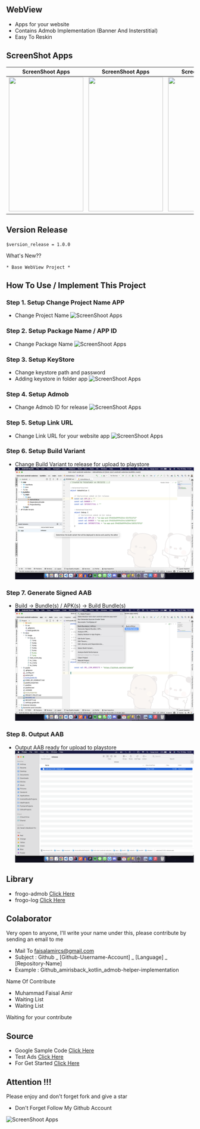 ## WebView
- Apps for your website
- Contains Admob Implementation (Banner And Insterstitial)
- Easy To Reskin

## ScreenShot Apps
|                       ScreenShoot Apps                       |                       ScreenShoot Apps                       |                       ScreenShoot Apps                       |
|:------------------------------------------------------------:|:------------------------------------------------------------:|:------------------------------------------------------------:|
| <img width="200px" height="360px" src="docs/image/ss_1.png"> | <img width="200px" height="360px" src="docs/image/ss_2.png"> | <img width="200px" height="360px" src="docs/image/ss_3.png"> |

## Version Release

    $version_release = 1.0.0

What's New??

    * Base WebView Project *

## How To Use / Implement This Project

### Step 1. Setup Change Project Name APP
- Change Project Name
![ScreenShoot Apps](docs/image/how_to/1.png?raw=true)

### Step 2. Setup Package Name / APP ID
- Change Package Name
![ScreenShoot Apps](docs/image/how_to/2.png?raw=true)

### Step 3. Setup KeyStore
- Change keystore path and password
- Adding keystore in folder app
![ScreenShoot Apps](docs/image/how_to/3.png?raw=true)

### Step 4. Setup Admob
- Change Admob ID for release
![ScreenShoot Apps](docs/image/how_to/4.png?raw=true)

### Step 5. Setup Link URL
- Change Link URL for your website app
![ScreenShoot Apps](docs/image/how_to/5.png?raw=true)

### Step 6. Setup Build Variant
- Change Build Variant to release for upload to playstore
![ScreenShoot Apps](docs/image/how_to/6.png?raw=true)

### Step 7. Generate Signed AAB
- Build -> Bundle(s) / APK(s) -> Build Bundle(s)
![ScreenShoot Apps](docs/image/how_to/7.png?raw=true)

### Step 8. Output AAB
- Output AAB ready for upload to playstore
![ScreenShoot Apps](docs/image/how_to/8.png?raw=true)

## Library
- frogo-admob [Click Here](https://github.com/amirisback/frogo-admob)
- frogo-log [Click Here](https://github.com/amirisback/frogo-log)

## Colaborator
Very open to anyone, I'll write your name under this, please contribute by sending an email to me

- Mail To faisalamircs@gmail.com
- Subject : Github _ [Github-Username-Account] _ [Language] _ [Repository-Name]
- Example : Github_amirisback_kotlin_admob-helper-implementation

Name Of Contribute
- Muhammad Faisal Amir
- Waiting List
- Waiting List

Waiting for your contribute

## Source
- Google Sample Code [Click Here](https://github.com/googleads/googleads-mobile-android-examples)
- Test Ads [Click Here](https://developers.google.com/admob/android/test-ads)
- For Get Started [Click Here](https://developers.google.com/admob/android/quick-start)

## Attention !!!
Please enjoy and don't forget fork and give a star
- Don't Forget Follow My Github Account

![ScreenShoot Apps](docs/image/mad_score.png?raw=true)